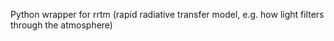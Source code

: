 Python wrapper for rrtm (rapid radiative transfer model, e.g. how light filters through the atmosphere)